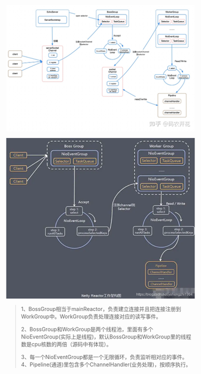 ![](../images/netty/netty_架构图.jpeg)

![](../images/netty/netty架构图_1.png)

> 1、BossGroup相当于mainReactor，负责建立连接并且把连接注册到WorkGroup中。WorkGroup负责处理连接对应的读写事件。
>
> 2、BossGroup和WorkGroup是两个线程池，里面有多个NioEventGroup(实际上是线程)，默认BossGroup和WorkGroup里的线程数是cpu核数的两倍（源码中有体现）。
>
> 3、每一个NioEventGroup都是一个无限循环，负责监听相对应的事件。4、Pipeline(通道)里包含多个ChannelHandler(业务处理)，按顺序执行。